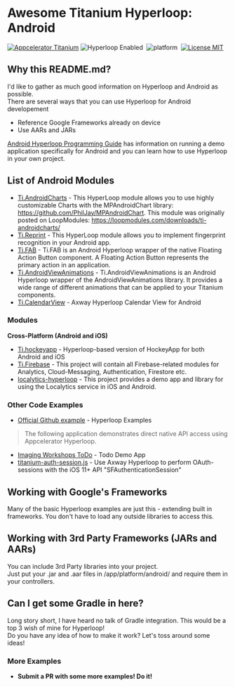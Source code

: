 # Awesome Titanium Hyperloop: Android
[![Appcelerator Titanium](http://www-static.appcelerator.com/badges/titanium-git-badge-sq.png)](http://appcelerator.com/titanium/)
![Hyperloop Enabled](https://img.shields.io/badge/hyperloop-enabled-red.svg)&nbsp;
![platform](https://img.shields.io/badge/platform-android-green.svg)&nbsp;
[![License MIT](https://img.shields.io/badge/license-MIT-green.svg?style=flat)](https://writing.kemitchell.com/2016/09/21/MIT-License-Line-by-Line.html)&nbsp;

## Why this README.md?
 I'd like to gather as much good information on Hyperloop and Android as possible.  
 There are several ways that you can use Hyperloop for Android developement
 - Reference Google Frameworks already on device
 - Use AARs and JARs

[Android Hyperloop Programming Guide](https://wiki.appcelerator.org/display/guides2/Android+Hyperloop+Programming+Guide) 
has information on running a demo application specifically for Android and you can learn how to use Hyperloop in your own project.

## List of Android Modules
- [Ti.AndroidCharts](https://github.com/loop-modules/Ti.AndroidCharts.) - This HyperLoop module allows you to use highly customizable Charts with the MPAndroidChart library: https://github.com/PhilJay/MPAndroidChart. This module was originally posted on LoopModules: https://loopmodules.com/downloads/ti-androidcharts/
- [Ti.Reprint](https://github.com/loop-modules/Ti.Reprint) - This HyperLoop module allows you to implement fingerprint recognition in your Android app.
- [Ti.FAB](https://github.com/loop-modules/Ti.FAB) - Ti.FAB is an Android Hyperloop wrapper of the native Floating Action Button component. A Floating Action Button represents the primary action in an application.
- [Ti.AndroidViewAnimations](https://github.com/loop-modules/Ti.AndroidViewAnimations) - Ti.AndroidViewAnimations is an Android Hyperloop wrapper of the AndroidViewAnimations library. It provides a wide range of different animations that can be applied to your Titanium components.
- [Ti.CalendarView](https://github.com/m1ga/Ti.CalendarView) - Axway Hyperloop Calendar View for Android

### Modules

**Cross-Platform (Android and iOS)**
- [Ti.hockeyapp](https://github.com/hyperloop-modules/ti.hockeyapp) - Hyperloop-based version of HockeyApp for both Android and iOS
- [Ti.Firebase](https://github.com/hansemannn/titanium-firebase) - This project will contain all Firebase-related modules for Analytics, Cloud-Messaging, Authentication, Firestore etc.
- [localytics-hyperloop](https://github.com/centrevilletech/localytics-hyperloop) - This project provides a demo app and library for using the Localytics service in iOS and Android.

### Other Code Examples
 - [Official Github example](https://github.com/appcelerator/hyperloop-examples) - Hyperloop Examples
>The following application demonstrates direct native API access using Appcelerator Hyperloop.
 - [Imaging Workshops ToDo](https://github.com/appcdev/imagine-workshops-todo/tree/hyperloop?files=1) - Todo Demo App
- [titanium-auth-session.js](https://gist.github.com/hansemannn/71b6181557ec0f6024e29c642dbe52e3) - Use Axway Hyperloop to perform OAuth-sessions with the iOS 11+ API "SFAuthenticationSession"

## Working with Google's Frameworks
Many of the basic Hyperloop examples are just this - extending built in frameworks.  You don't have to load any outside libraries to access this.

## Working with 3rd Party Frameworks (JARs and AARs)
You can include 3rd Party libraries into your project.  
Just put your .jar and .aar files in /app/platform/android/ and require them in your controllers. 

## Can I get some Gradle in here?
Long story short, I have heard no talk of Gradle integration.  This would be a top 3 wish of mine for Hyperloop!  
Do you have any idea of how to make it work?  Let's toss around some ideas! 

### More Examples
- **Submit a PR with some more examples!  Do it!**